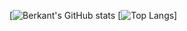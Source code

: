 [![Berkant's GitHub stats](https://github-readme-stats.vercel.app/api?username=berkant0&count_private=true&show_icons=true&theme=radical)
[![Top Langs](https://github-readme-stats.vercel.app/api/top-langs/?username=berkant0&layout=compact&langs_count=8)]

